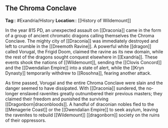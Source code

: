 ## The Chroma Conclave
**Tag**:: #Exandria/History
**Location**:: [[History of Wildemount]]

In the year 815 PD, an unexpected assault on [[Draconia]] came in the form of a group of ancient chromatic dragons calling themselves the Chroma Conclave. The mighty city of [[Draconia]] was immediately destroyed and left to crumble in the [[Dreemoth Ravine]]. A powerful white [[dragon]] called Vorugal, the Frigid Doom, claimed the ravine as its new domain, while the rest of the dragons sought conquest elsewhere in [[Exandria]]. These events shook the nations of [[Wildemount]], sending the [[Clovis Concord]] and the [[Dwendalian Empire]] into a state of alert, while the [[Kryn Dynasty]] temporarily withdrew to [[Rosohna]], fearing another attack.

As time passed, Vorugal and the entire Chroma Conclave were slain and the danger seemed to have dissipated. With [[Draconia]] sundered, the no-longer enslaved ravenites greatly outnumbered their previous masters; they claimed their freedom and punished the surviving [[Dragonborn|draconbloods]]. A handful of draconian nobles fled to the [[Menagerie Coast]] or the [[Dwendalian Empire]] to seek asylum, leaving the ravenites to rebuild [[Wildemount]] [[dragonborn]] society on the ruins of their oppressors.